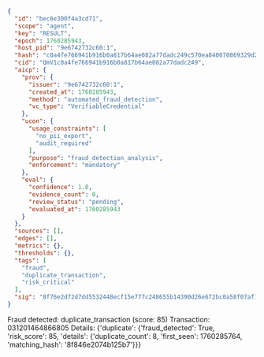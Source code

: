 ```json
{
  "id": "bec6e300f4a3cd71",
  "scope": "agent",
  "key": "RESULT",
  "epoch": 1760285943,
  "host_pid": "9e6742732c60:1",
  "hash": "c0a4fe766941b916b0a817b64ae082a77dadc249c570ea840070869329d24563",
  "cid": "QmV1c0a4fe766941b916b0a817b64ae082a77dadc249",
  "aicp": {
    "prov": {
      "issuer": "9e6742732c60:1",
      "created_at": 1760285943,
      "method": "automated_fraud_detection",
      "vc_type": "VerifiableCredential"
    },
    "ucon": {
      "usage_constraints": [
        "no_pii_export",
        "audit_required"
      ],
      "purpose": "fraud_detection_analysis",
      "enforcement": "mandatory"
    },
    "eval": {
      "confidence": 1.0,
      "evidence_count": 0,
      "review_status": "pending",
      "evaluated_at": 1760285943
    }
  },
  "sources": [],
  "edges": [],
  "metrics": {},
  "thresholds": {},
  "tags": [
    "fraud",
    "duplicate_transaction",
    "risk_critical"
  ],
  "sig": "8f76e2d72d7dd5532448ecf15e777c248655b14390d26e672bc0a58f07af17ae"
}
```

Fraud detected: duplicate_transaction (score: 85)
Transaction: 031201464866805
Details: {'duplicate': {'fraud_detected': True, 'risk_score': 85, 'details': {'duplicate_count': 8, 'first_seen': 1760285764, 'matching_hash': '8f846e2074b125b7'}}}